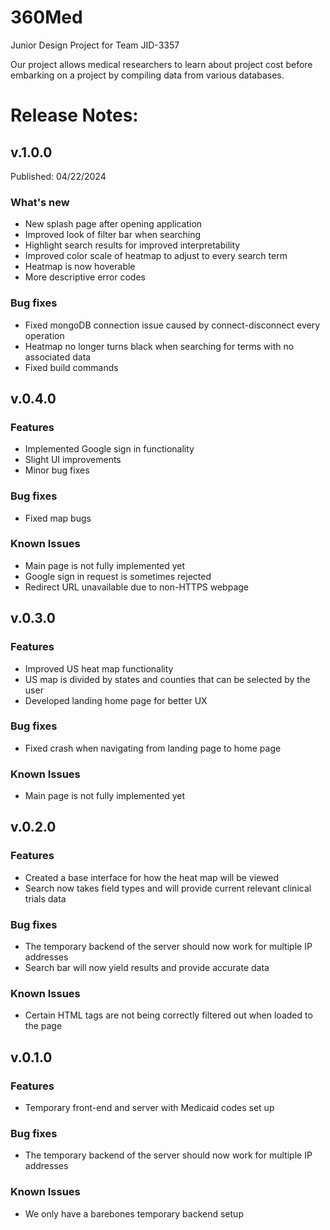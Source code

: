 # 360Med
Junior Design Project for Team JID-3357

Our project allows medical researchers to learn about project cost before embarking on a project by compiling data from various databases.

# Release Notes:

## v.1.0.0
Published: 04/22/2024
### What's new
- New splash page after opening application
- Improved look of filter bar when searching
- Highlight search results for improved interpretability
- Improved color scale of heatmap to adjust to every search term
- Heatmap is now hoverable
- More descriptive error codes
  
### Bug fixes
- Fixed mongoDB connection issue caused by connect-disconnect every operation
- Heatmap no longer turns black when searching for terms with no associated data
- Fixed build commands

## v.0.4.0

### Features
- Implemented Google sign in functionality
- Slight UI improvements
- Minor bug fixes

### Bug fixes
- Fixed map bugs

### Known Issues
- Main page is not fully implemented yet
- Google sign in request is sometimes rejected
- Redirect URL unavailable due to non-HTTPS webpage



## v.0.3.0

### Features
- Improved US heat map functionality 
- US map is divided by states and counties that can be selected by the user
- Developed landing home page for better UX

### Bug fixes
- Fixed crash when navigating from landing page to home page

### Known Issues
- Main page is not fully implemented yet

## v.0.2.0

### Features
- Created a base interface for how the heat map will be viewed
- Search now takes field types and will provide current relevant clinical trials data

### Bug fixes
- The temporary backend of the server should now work for multiple IP addresses
- Search bar will now yield results and provide accurate data

### Known Issues
- Certain HTML tags are not being correctly filtered out when loaded to the page

## v.0.1.0

### Features
- Temporary front-end and server with Medicaid codes set up

### Bug fixes
- The temporary backend of the server should now work for multiple IP addresses

### Known Issues
- We only have a barebones temporary backend setup


